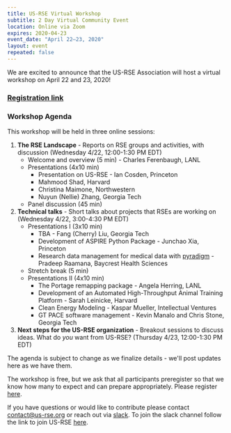```yaml
---
title: US-RSE Virtual Workshop
subtitle: 2 Day Virtual Community Event 
location: Online via Zoom
expires: 2020-04-23
event_date: "April 22–23, 2020"
layout: event
repeated: false
---
```


We are excited to announce that the US-RSE Association will host a virtual workshop on April 22 and 23, 2020!  

### [Registration link](https://forms.gle/RNDK5DiHtpikjAVS7)

### Workshop Agenda

This workshop will be held in three online sessions:

1. **The RSE Landscape** - Reports on RSE groups and activities, with discussion (Wednesday 4/22, 12:00-1:30 PM EDT)
    - Welcome and overview (5 min) - Charles Ferenbaugh, LANL
    - Presentations (4x10 min)
        - Presentation on US-RSE - Ian Cosden, Princeton
        - Mahmood Shad, Harvard
        - Christina Maimone, Northwestern
        - Nuyun (Nellie) Zhang, Georgia Tech
    - Panel discussion (45 min)
1. **Technical talks** - Short talks about projects that RSEs are working on (Wednesday 4/22, 3:00-4:30 PM EDT)
    - Presentations I (3x10 min)
        - TBA - Fang (Cherry) Liu, Georgia Tech
        - Development of ASPIRE Python Package - Junchao Xia, Princeton
        - Research data management for medical data with [pyradigm](https://github.com/raamana/pyradigm) - Pradeep Raamana, Baycrest Health Sciences
    - Stretch break (5 min)
    - Presentations II (4x10 min)
        - The Portage remapping package - Angela Herring, LANL
        - Development of an Automated High-Throughput Animal Training Platform - Sarah Leinicke, Harvard
        - Clean Energy Modeling - Kaspar Mueller, Intellectual Ventures
        - GT PACE software management - Kevin Manalo and Chris Stone, Georgia Tech
1. **Next steps for the US-RSE organization** - Breakout sessions to discuss ideas. What do *you* want from US-RSE? (Thursday 4/23, 12:00-1:30 PM EDT)

The agenda is subject to change as we finalize details - we'll post updates here as we have them.

The workshop is free, but we ask that all participants preregister so that we know how many to expect and can prepare appropriately. Please register [here](https://forms.gle/RNDK5DiHtpikjAVS7).


If you have questions or would like to contribute please contact contact@us-rse.org or reach out via [slack](https://usrse.slack.com/).
To join the slack channel follow the link to join US-RSE [here](https://us-rse.org/join/). 

